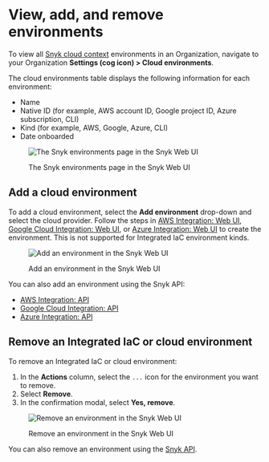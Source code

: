 # View, add, and remove environments

To view all [Snyk cloud context](../) environments in an Organization, navigate to your Organization **Settings (cog icon) > Cloud environments**.

The cloud environments table displays the following information for each environment:

* Name
* Native ID (for example, AWS account ID, Google project ID, Azure subscription, CLI)
* Kind (for example, AWS, Google, Azure, CLI)
* Date onboarded

<figure><img src="../../../.gitbook/assets/snyk-cloud-environments-page.png" alt="The Snyk environments page in the Snyk Web UI"><figcaption><p>The Snyk environments page in the Snyk Web UI</p></figcaption></figure>

## Add a cloud environment

To add a cloud environment, select the **Add environment** drop-down and select the cloud provider. Follow the steps in [AWS Integration: Web UI](../../../integrations/cloud-platforms/aws-integration/aws-integration-web-ui/), [Google Cloud Integration: Web UI](../../../integrations/cloud-platforms/google-cloud-integration/google-cloud-integration-web-ui/), or [Azure Integration: Web UI](../../../integrations/cloud-platforms/azure-integration-for-cloud-configurations/azure-integration-web-ui/) to create the environment. This is not supported for Integrated IaC environment kinds.

<figure><img src="../../../.gitbook/assets/snyk-cloud-environments-page-add-env.png" alt="Add an environment in the Snyk Web UI"><figcaption><p>Add an environment in the Snyk Web UI</p></figcaption></figure>

You can also add an environment using the Snyk API:

* [AWS Integration: API](../../../integrations/cloud-platforms/aws-integration/snyk-cloud-for-aws-api/)
* [Google Cloud Integration: API](../../../integrations/cloud-platforms/google-cloud-integration/google-cloud-integration-api/)
* [Azure Integration: API](../../../integrations/cloud-platforms/azure-integration-for-cloud-configurations/snyk-cloud-for-azure-api/)

## Remove an Integrated IaC or cloud environment

To remove an Integrated IaC or cloud environment:

1. In the **Actions** column, select the `...` icon for the environment you want to remove.
2. Select **Remove**.
3. In the confirmation modal, select **Yes, remove**.

<figure><img src="../../../.gitbook/assets/snyk-cloud-remove-env-ui.png" alt="Remove an environment in the Snyk Web UI"><figcaption><p>Remove an environment in the Snyk Web UI</p></figcaption></figure>

You can also remove an environment using the [Snyk API](remove-a-snyk-cloud-environment.md#api).
